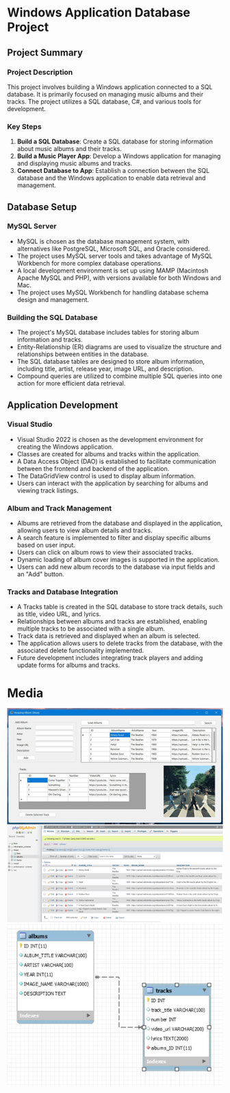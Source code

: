 # Windows Application Database Project

## Project Summary

### Project Description
This project involves building a Windows application connected to a SQL database. It is primarily focused on managing music albums and their tracks. The project utilizes a SQL database, C#, and various tools for development.

### Key Steps

1. **Build a SQL Database**: Create a SQL database for storing information about music albums and their tracks.
2. **Build a Music Player App**: Develop a Windows application for managing and displaying music albums and tracks.
3. **Connect Database to App**: Establish a connection between the SQL database and the Windows application to enable data retrieval and management.

## Database Setup

### MySQL Server
- MySQL is chosen as the database management system, with alternatives like PostgreSQL, Microsoft SQL, and Oracle considered.
- The project uses MySQL server tools and takes advantage of MySQL Workbench for more complex database operations.
- A local development environment is set up using MAMP (Macintosh Apache MySQL and PHP), with versions available for both Windows and Mac.
- The project uses MySQL Workbench for handling database schema design and management.

### Building the SQL Database
- The project's MySQL database includes tables for storing album information and tracks.
- Entity-Relationship (ER) diagrams are used to visualize the structure and relationships between entities in the database.
- The SQL database tables are designed to store album information, including title, artist, release year, image URL, and description.
- Compound queries are utilized to combine multiple SQL queries into one action for more efficient data retrieval.

## Application Development

### Visual Studio
- Visual Studio 2022 is chosen as the development environment for creating the Windows application.
- Classes are created for albums and tracks within the application.
- A Data Access Object (DAO) is established to facilitate communication between the frontend and backend of the application.
- The DataGridView control is used to display album information.
- Users can interact with the application by searching for albums and viewing track listings.

### Album and Track Management
- Albums are retrieved from the database and displayed in the application, allowing users to view album details and tracks.
- A search feature is implemented to filter and display specific albums based on user input.
- Users can click on album rows to view their associated tracks.
- Dynamic loading of album cover images is supported in the application.
- Users can add new album records to the database via input fields and an "Add" button.

### Tracks and Database Integration
- A Tracks table is created in the SQL database to store track details, such as title, video URL, and lyrics.
- Relationships between albums and tracks are established, enabling multiple tracks to be associated with a single album.
- Track data is retrieved and displayed when an album is selected.
- The application allows users to delete tracks from the database, with the associated delete functionality implemented.
- Future development includes integrating track players and adding update forms for albums and tracks.

# Media

[![App Running](/images/project_image_001.jpg)](#)
[![Database and Schemas](/images/project_image_002.jpg)](#)
[![ER Diagram](/images/project_image_003.jpg)](#)